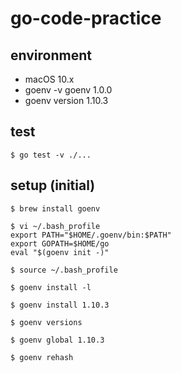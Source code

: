 # go-code-practice

## environment

- macOS 10.x
- goenv -v goenv 1.0.0
- goenv version 1.10.3

## test

```terminal
$ go test -v ./...
```

## setup (initial)

```terminal
$ brew install goenv

$ vi ~/.bash_profile
export PATH="$HOME/.goenv/bin:$PATH"
export GOPATH=$HOME/go
eval "$(goenv init -)"

$ source ~/.bash_profile

$ goenv install -l

$ goenv install 1.10.3

$ goenv versions

$ goenv global 1.10.3

$ goenv rehash
```